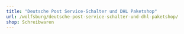 ```yaml
---
title: "Deutsche Post Service-Schalter und DHL Paketshop"
url: /wolfsburg/deutsche-post-service-schalter-und-dhl-paketshop/
shop: Schreibwaren
---
```

